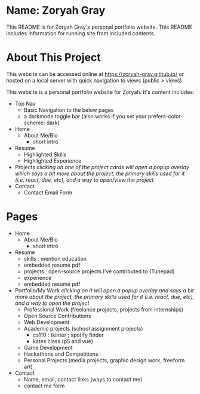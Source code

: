 # Name: Zoryah Gray 


This README is for Zoryah Gray's personal portfolio website. This README includes information for running site from included contents.

# About This Project

This website can be accessed online at https://zoryah-gray.github.io/ or hosted on a local server with quick navigation to views (public > views)

This website is a personal portfolio website for Zoryah. It's content includes:
- Top Nav
    - Basic Navigation to the below pages
    - a darkmode toggle bar (also works if you set your prefers-color-scheme: dark)
- Home
    - About Me/Bio
        - short intro
- Resume
    - Highlighted Skills
    - Highlighted Experience
- Projects
    *clicking on one of the project cards will open a popup overlay which says a bit more about the project, the primary skills used for it (i.e. react, due, etc), and a way to open/view the project*
- Contact
    - Contact Email Form


# **Pages**
- Home
    - About Me/Bio
        - short intro
- Resume
    - skills : mention education
    - embedded resume pdf
    - projects : open-source projects I’ve contributed to (Tunepad)
    - experience
    - embedded resume pdf
- Portfolio/My Work
	*clicking on it will open a popup overlay and says a bit more about the project, the primary skills used for it (i.e. react, due, etc), and a way to open the project*
    - Professional Work (freelance projects, projects from internships)
    - Open Source Contributions
    - Web Development
    - Academic projects (school assignment projects)
        - cs110 : tkinter ; spotify finder
        - kates class (p5 and vue)
    - Game Development
    - Hackathons and Competitions
    - Personal Projects (media projects, graphic design work, freeform art)
- Contact
	- Name, email, contact links (ways to contact me)
	- contact me form
